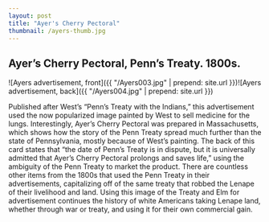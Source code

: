 ```yaml
---
layout: post
title: "Ayer's Cherry Pectoral"
thumbnail: /ayers-thumb.jpg
---
```


## Ayer’s Cherry Pectoral, Penn’s Treaty. 1800s.

![Ayers advertisement, front]({{ "/Ayers003.jpg" | prepend: site.url }})![Ayers advertisement, back]({{ "/Ayers004.jpg" | prepend: site.url }})

Published after West’s “Penn’s Treaty with the Indians,” this advertisement used the now popularized image painted by West to sell medicine for the lungs. Interestingly, Ayer’s Cherry Pectoral was prepared in Massachusetts, which shows how the story of the Penn Treaty spread much further than the state of Pennsylvania, mostly because of West’s painting. The back of this card states that “the date of Penn’s Treaty is in dispute, but it is universally admitted that Ayer’s Cherry Pectoral prolongs and saves life,” using the ambiguity of the Penn Treaty to market the product. There are countless other items from the 1800s that used the Penn Treaty in their advertisements, capitalizing off of the same treaty that robbed the Lenape of their livelihood and land. Using this image of the Treaty and Elm for advertisement continues the history of white Americans taking Lenape land, whether through war or treaty, and using it for their own commercial gain. 
